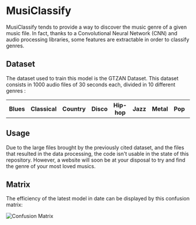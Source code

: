 # MusiClassify

MusiClassify tends to provide a way to discover the music genre of a given music file.
In fact, thanks to a Convolutional Neural Network (CNN) and audio processing libraries, some features are extractable in order to classify genres.

## Dataset 

The dataset used to train this model is the GTZAN Dataset. This dataset consists in 1000 audio files of 30 seconds each, divided in 10 different genres : 

<table>
  <tr>
    <th>Blues</th>
    <th>Classical</th>
    <th>Country</th>
    <th>Disco</th>
    <th>Hip-hop</th>
    <th>Jazz</th>
    <th>Metal</th>
    <th>Pop</th>
    <th>Reggae</th>
    <th>Rock</th>
  </tr>
</table>


## Usage

Due to the large files brought by the previously cited dataset, and the files that resulted in the data processing, the code isn't usable in the state of this repository. 
However, a website will soon be at your disposal to try and find the genre of your most loved musics.

## Matrix

The efficiency of the latest model in date can be displayed by this confusion matrix:

![Confusion Matrix](https://media.discordapp.net/attachments/806147253504573520/1091108161643102339/conf_mat_v12.png)

